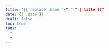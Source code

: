 ```yaml
---
title: "{{ replace .Name "-" " " | title }}"
date: {{ .Date }}
draft: false
toc: true
tags:
  - 
  - 
---
```


